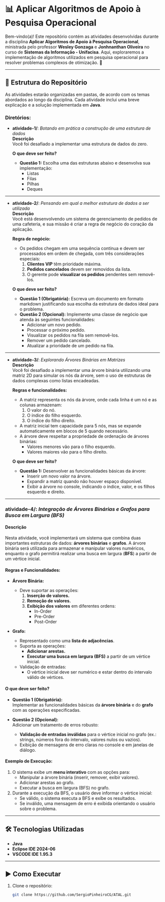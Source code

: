 # 📊 Aplicar Algoritmos de Apoio à Pesquisa Operacional

Bem-vindo(a)! Este repositório contém as atividades desenvolvidas durante a disciplina **Aplicar Algoritmos de Apoio à Pesquisa Operacional**, ministrada pelo professor **Wesley Gonzaga** e **Jonhnanthan Oliveira** no curso de **Sistemas da Informação - Unifacisa**. Aqui, exploraremos a implementação de algoritmos utilizados em pesquisa operacional para resolver problemas complexos de otimização. 🚀

---

## 📂 Estrutura do Repositório

As atividades estarão organizadas em pastas, de acordo com os temas abordados ao longo da disciplina. Cada atividade inclui uma breve explicação e a solução implementada em **Java**.

### Diretórios:

- **atividade-1/**: *Botando em prática a construção de uma estrutura de dados*  
  **Descrição**  
  Você foi desafiado a implementar uma estrutura de dados do zero.

  **O que deve ser feito?**  
  - **Questão 1:** Escolha uma das estruturas abaixo e desenvolva sua implementação:
    - Listas
    - Filas
    - Pilhas
    - Deques

---

- **atividade-2/**: *Pensando em qual a melhor estrutura de dados a ser utilizada*  
  **Descrição**  
  Você está desenvolvendo um sistema de gerenciamento de pedidos de uma cafeteria, e sua missão é criar a regra de negócio do coração da aplicação.  

  **Regra de negócio:**  
  - Os pedidos chegam em uma sequência contínua e devem ser processados em ordem de chegada, com três considerações especiais:
    1. **Clientes VIP** têm prioridade máxima.
    2. **Pedidos cancelados** devem ser removidos da lista.
    3. O gerente pode **visualizar os pedidos** pendentes sem removê-los.

  **O que deve ser feito?**  
  - **Questão 1 (Obrigatória):** Escreva um documento em formato markdown justificando sua escolha da estrutura de dados ideal para o problema.
  - **Questão 2 (Opcional):** Implemente uma classe de negócio que atenda às seguintes funcionalidades:
    - Adicionar um novo pedido.
    - Processar o próximo pedido.
    - Visualizar os pedidos na fila sem removê-los.
    - Remover um pedido cancelado.
    - Atualizar a prioridade de um pedido na fila.

---

- **atividade-3/**: *Explorando Árvores Binárias em Matrizes*  
  **Descrição**  
  Você foi desafiado a implementar uma árvore binária utilizando uma matriz 2D para simular os nós da árvore, sem o uso de estruturas de dados complexas como listas encadeadas.  

  **Regras e funcionalidades:**  
  - A matriz representa os nós da árvore, onde cada linha é um nó e as colunas armazenam:
    1. O valor do nó.
    2. O índice do filho esquerdo.
    3. O índice do filho direito.
  - A matriz inicial tem capacidade para 5 nós, mas se expande automaticamente em blocos de 5 quando necessário.  
  - A árvore deve respeitar a propriedade de ordenação de árvores binárias:
    - Valores menores vão para o filho esquerdo.
    - Valores maiores vão para o filho direito.

  **O que deve ser feito?**  
  - **Questão 1:** Desenvolver as funcionalidades básicas da árvore:
    - Inserir um novo valor na árvore.
    - Expandir a matriz quando não houver espaço disponível.
    - Exibir a árvore no console, indicando o índice, valor, e os filhos esquerdo e direito.  
---

### **atividade-4/**: *Integração de Árvores Binárias e Grafos para Busca em Largura (BFS)*  

#### **Descrição**  
Nesta atividade, você implementará um sistema que combina duas importantes estruturas de dados: **árvores binárias** e **grafos**. A árvore binária será utilizada para armazenar e manipular valores numéricos, enquanto o grafo permitirá realizar uma busca em largura (**BFS**) a partir de um vértice inicial.  

#### **Regras e Funcionalidades:**  
- **Árvore Binária:**  
  - Deve suportar as operações:
    1. **Inserção de valores.**
    2. **Remoção de valores.**
    3. **Exibição dos valores** em diferentes ordens:
       - In-Order
       - Pre-Order
       - Post-Order  

- **Grafo:**  
  - Representado como uma **lista de adjacências**.
  - Suporta as operações:
    - **Adicionar arestas.**
    - **Executar uma busca em largura (BFS)** a partir de um vértice inicial.
  - Validação de entradas:
    - O vértice inicial deve ser numérico e estar dentro do intervalo válido de vértices.

#### **O que deve ser feito?**  
- **Questão 1 (Obrigatória):**  
  Implementar as funcionalidades básicas da **árvore binária** e do **grafo** com as operações especificadas.  

- **Questão 2 (Opcional):**  
  Adicionar um tratamento de erros robusto:
  - **Validação de entradas inválidas** para o vértice inicial no grafo (ex.: strings, números fora do intervalo, valores nulos ou vazios).  
  - Exibição de mensagens de erro claras no console e em janelas de diálogo.

#### **Exemplo de Execução:**  
1. O sistema exibe um **menu interativo** com as opções para:
   - Manipular a árvore binária (inserir, remover, exibir valores).
   - Adicionar arestas ao grafo.
   - Executar a busca em largura (BFS) no grafo.
2. Durante a execução da BFS, o usuário deve informar o vértice inicial:
   - Se válido, o sistema executa a BFS e exibe os resultados.
   - Se inválido, uma mensagem de erro é exibida orientando o usuário sobre o problema.

---


## 🛠 Tecnologias Utilizadas

- **Java**
- **Eclipse IDE 2024-06**
- **VSCODE IDE 1.95.3**

---

## ▶️ Como Executar

1. Clone o repositório:
   ```bash
   git clone https://github.com/SergioPinheiroCG/ATAL.git

